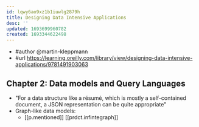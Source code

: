```yaml
---
id: lqwy6ao9xz1b1iuwlg2879h
title: Designing Data Intensive Applications
desc: ''
updated: 1693699960782
created: 1693344622498
---
```


- #author @martin-kleppmann
- #url https://learning.oreilly.com/library/view/designing-data-intensive-applications/9781491903063

## Chapter 2: Data models and Query Languages

- "For a data structure like a résumé, which is mostly a self-contained document, a JSON representation can be quite appropriate"
- Graph-like data models: 
  - [[p.mentioned]] [[prdct.infintegraph]]
